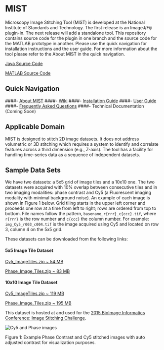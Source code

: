 # MIST
Microscopy Image Stitching Tool (MIST) is developed at the National Institute of Standards and Technology. The first release is an ImageJ/Fiji plugin-in. The next release will add a standalone tool. This repository contains source code for the plugin in one branch and the source code for the MATLAB prototype in another. Please use the quick navigation for installation instructions and the user guide. For more information about the tool please refer to the About MIST in the quick navigation.

[Java Source Code](https://github.com/USNISTGOV/MIST/tree/master)

[MATLAB Source Code](https://github.com/USNISTGOV/MIST/tree/mist-matlab)


## Quick Navigation

####- [About MIST](https://isg.nist.gov/deepzoomweb/resources/csmet/pages/image_stitching/image_stitching.html)
####- [Wiki](https://github.com/NIST-ISG/MIST/wiki)
####- [Installation Guide](https://github.com/NIST-ISG/MIST/wiki/Install-Guide)
####- [User Guide](https://github.com/NIST-ISG/MIST/wiki/User-Guide)
####- [Frequently Asked Questions](https://github.com/NIST-ISG/MIST/wiki/FAQ)
####- Technical Documentation (Coming Soon)

## Applicable Domain

MIST is designed to stitch 2D image datasets. It does not address volumetric or 3D stitching which requires a system to identify and correlate features across a third dimension (e.g., Z-axis). The tool has a facility for handling time-series data as a sequence of independent datasets.


## Sample Data Sets

We have two datasets: a 5x5 grid of image tiles and a 10x10 one.  The two datasets were acquired with 10% overlap between consecutive tiles and in two imaging modalities: phase contrast and Cy5 (a Fluorescent imaging modality with minimal background noise).  An example of each image is shown in Figure 1 below.  Grid tiling starts in the upper left corner and proceeds one row at a time from left to right; rows are ordered from top to bottom.  File names follow the pattern, `basename_r{rrr}_c{ccc}.tif`, where `r{rrr}` is the row number and `c{ccc}` the column number.  For example: `img_Cy5_r003_c004.tif` is the image acquired using Cy5 and located on row 3, column 4 on the 5x5 grid.


These datasets can be downloaded from the following links:

#### 5x5 Image Tile Dataset

[Cy5_ImageTiles.zip ~ 54 MB](../../wiki/testdata/Small_Fluorescent_Test_Dataset.zip)

[Phase_Image_Tiles.zip ~ 83 MB](../../wiki/testdata/Small_Phase_Test_Dataset.zip)

#### 10x10 Image Tile Dataset

[Cy5_ImageTiles.zip ~ 119 MB](https://isg.nist.gov/BII_2015/Stitching/Cy5_Image_Tiles.zip)

[Phase_Image_Tiles.zip ~ 195 MB](https://isg.nist.gov/BII_2015/Stitching/Phase_Image_Tiles.zip)

This dataset is hosted at and used for the [2015 BioImage Informatics Conference: Image Stitching Challenge](https://isg.nist.gov/BII_2015/webPages/pages/stitching/Stitching.html).

![Cy5 and Phase images](../../wiki/images/Cy5Phase.png)

Figure 1: Example Phase Contrast and Cy5 stitched images with auto adjusted contrast for visualization purposes.
